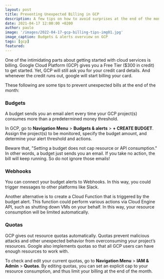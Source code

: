```yaml
---
layout: post
title: Preventing Unexpected Billing in GCP 
description: A few tips on how to avoid surprises at the end of the month
date: 2021-04-17 12:00:00 +0200
author: paulo
image: '/images/2022-04-17-gcp-billing-tips-img01.jpg'
image_caption: Budgets & alerts overview on GCP
tags: [gcp]
featured: 
---
```



One of the intimidating parts about getting started with cloud services is billing. Google Cloud Platform (GCP) gives you a Free Tier ($300 in credit) to get started. Yet, GCP will still ask you for your credit card details. And whenever the credit runs out, google will start billing your card.

These following are some tips to prevent unexpected bills at the end of the month:

### Budgets

A budget sends you an email alert every time your GCP project(s) consumes more than a predetermined money threshold. 

In GCP, go to **Navigation Menu** > **Budgets & alerts** > **+ CREATE BUDGET**. Assign the project(s) to be monitored, specify the budget amount, and determine your alert threshold and actions. 

Beware that, "Setting a budget does not cap resource or API consumption." In other words, a budget just sends you an email. If you take no action, the bill will keep running. So do not ignore those emails!

### Webhooks

You can connect your budget alerts to Webhooks. In this way, you could trigger messages to other platforms like Slack. 

Another alternative is to create a Cloud Function that is triggered by the budget alert. This function could perform various actions via Cloud Engine API, such as shutting down VMs on your behalf. In this way, your resource consumption will be limited automatically. 

### Quotas

GCP gives out resource quotas automatically. Quotas prevent malicious attacks and other unexpected behavior from overconsuming your project’s resources. Google also implements quotas so that all GCP users can have enough resources to work with.

To check and edit your current quotas, go to **Navigation Menu** > **IAM & Admin** > **Quotas**. By editing quotas, you can set an explicit cap to your resource consumption, and thus limit your billing at the end of the month.
